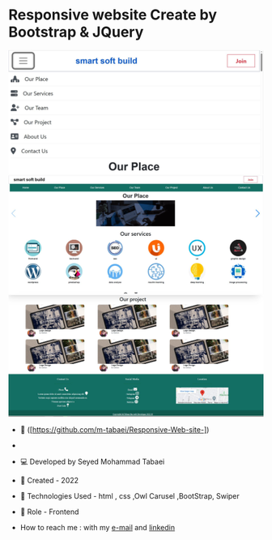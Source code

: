 # Responsive website Create by Bootstrap & JQuery
![Modal](https://github.com/m-tabaei/Responsive-Web-site-/blob/main/images/R-Query1.JPG?raw=true)
![Home](https://github.com/m-tabaei/Responsive-Web-site-/blob/main/images/R-Query.JPG?raw=true)
![Responsive](https://github.com/m-tabaei/Responsive-Web-site-/blob/main/images/R-Query2.JPG?raw=true)
- 🔗 ([https://github.com/m-tabaei/Responsive-Web-site-])
-
- 💻 Developed by Seyed Mohammad Tabaei
- 📆 Created - 2022
- 🔧 Technologies Used - html , css ,Owl Carusel ,BootStrap, Swiper
- 🧑‍ Role - Frontend

- How to reach me : with my [e-mail](https://www.m-tabaie@gmail.com) and [linkedin](https://www.linkedin.com/in/mohammad-tabaei/)
